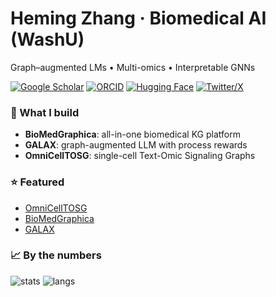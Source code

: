 # Heming Zhang · Biomedical AI (WashU)
Graph–augmented LMs • Multi-omics • Interpretable GNNs

[![Google Scholar](https://img.shields.io/badge/Scholar-Heming%20Zhang-4285F4)](https://scholar.google.com/)
[![ORCID](https://img.shields.io/badge/ORCID-0000-0002-XXXX-XXXX-A6CE39)](https://orcid.org/)
[![Hugging Face](https://img.shields.io/badge/Datasets-HF-yellow)](https://huggingface.co/)
[![Twitter/X](https://img.shields.io/badge/X-@_HemingZhang_-000000)](https://x.com/_HemingZhang_)

### 🔬 What I build
- **BioMedGraphica**: all-in-one biomedical KG platform  
- **GALAX**: graph-augmented LLM with process rewards  
- **OmniCellTOSG**: single-cell Text-Omic Signaling Graphs  

### ⭐ Featured
- [OmniCellTOSG](https://github.com/FuhaiLiAiLab/OmniCellTOSG)
- [BioMedGraphica](https://github.com/FuhaiLiAiLab/BioMedGraphica)
- [GALAX](https://github.com/FuhaiLiAiLab/GALAX)

### 📈 By the numbers
![stats](https://github-readme-stats.vercel.app/api?username=Heming-Zhang&show_icons=true)
![langs](https://github-readme-stats.vercel.app/api/top-langs/?username=Heming-Zhang&layout=compact)
